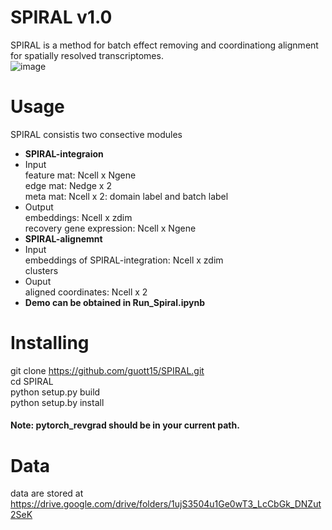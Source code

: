# SPIRAL v1.0
SPIRAL is a method for batch effect removing and coordinationg alignment for spatially resolved transcriptomes.  
![image](https://user-images.githubusercontent.com/17848453/183861675-b8b63081-83f3-4957-a3f8-0b822a4980cd.png)
# Usage
SPIRAL consistis two consective modules  
* **SPIRAL-integraion**    
 * Input  
   feature mat: Ncell x Ngene    
   edge mat: Nedge x 2    
   meta mat: Ncell x 2: domain label and batch label  
* Output  
   embeddings: Ncell x zdim  
   recovery gene expression: Ncell x Ngene  
* **SPIRAL-alignemnt**  
 * Input    
   embeddings of SPIRAL-integration: Ncell x zdim  
   clusters  
 * Ouput  
   aligned coordinates: Ncell x 2  
* **Demo can be obtained in Run_Spiral.ipynb**
# Installing
git clone https://github.com/guott15/SPIRAL.git  
cd SPIRAL  
python setup.py build  
python setup.by install  
#### Note: pytorch_revgrad should be in your current path.
# Data
data are stored at https://drive.google.com/drive/folders/1ujS3504u1Ge0wT3_LcCbGk_DNZut2SeK
